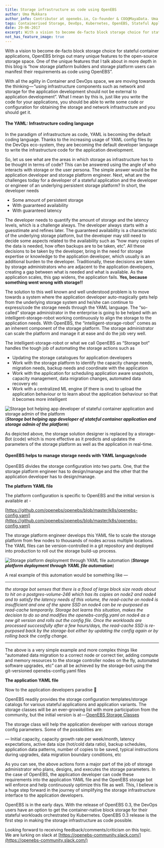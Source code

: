 ```yaml
---
title: Storage infrastructure as code using OpenEBS
author: Uma Mukkara
author_info: Contributor at openebs.io, Co-founder & COO@MayaData. Uma led product development in the early days of MayaData (CloudByte).
tags: Containerised Storage, DevOps, Kubernetes, OpenEBS, Stateful Applications
date: 29-06-2017
excerpt: With a vision to become de-facto block storage choice for stateful container applications, OpenEBS brings out many unique features to the open source storage space.
not_has_feature_image: true
---
```


With a vision to become de-facto block storage choice for stateful container applications, OpenEBS brings out many unique features to the open-source storage space. One of the unique features that I talk about in more depth in this blog is “how storage platform builders and storage platform users can manifest their requirements as code using OpenEBS”.

With all the agility in Container and DevOps space, we are moving towards the thinking — “using infrastructure components such as network and storage for the application development should not be external to application development”. What I mean by this is, just like you write the code for your applications, you should be able to write some code or configuration for obtaining the storage and network infrastructure and you should get it.

#### The YAML: Infrastructure coding language

In the paradigm of infrastructure as code, YAML is becoming the default coding language. Thanks to the increasing usage of YAML config files by the DevOps eco-system, they are becoming the default developer language to write the infrastructure code for the application development.

So, let us see what are the areas in which storage as infrastructure has to be thought in terms of code? This can be answered using the angle of who interacts with storage or the user persona. The simple answer would be the application developer and storage platform engineer. Next, what are the challenges today for a developer of a stateful application and the developer or engineer of an underlying persistent storage platform? In short, the developer needs

- Some amount of persistent storage
- With guaranteed availability
- With guaranteed latency

The developer needs to quantify the amount of storage and the latency levels, which is a challenge always. The developer always starts with a guesstimate and refines later. The guaranteed availability is a characteristic of the underlying storage platform, but the developer may still need to decide some aspects related to the availability such as “how many copies of the data is needed, how often backups are to be taken, etc”. All these decisions to be taken by the developer, bring in the need for storage expertise or knowledge to the application developer, which usually is an additional burden to the developer. Traditionally, these decisions are taken by storage administrators who are adjacent to the application developers, creating a gap between what is needed and what is available. As the application scales, this gap widens, the application fails. **Yes, because something went wrong with storage!!**

The solution to this well known and well understood problem is to move towards a system where the application developer auto-magically gets help from the underlying storage system and he/she can continue to express/code the storage needs through the YAML language. The “so-called” storage administrator in the enterprise is going to be helped with an intelligent-storage-robot working continuously to align the storage to the application needs. With OpenEBS, the “intelligent-storage-robot” comes as an inherent component of the storage platform. The storage administrator can scale the platform and manage it at ease and do the job very well.

The intelligent-storage-robot or what we call OpenEBS as “Storage bot” handles the tough job of automating the storage actions such as

- Updating the storage catalogues for application developers
- Work with the storage platform to identify the capacity change needs, migration needs, backup needs and coordinate with the application
- Work with the application for scheduling application aware snapshots, capacity management, data migration changes, automated data recovery etc
- Work with a centralized ML engine (if there is one) to upload the application behaviour or to learn about the application behaviour so that it becomes more intelligent

![Storage bot helping app developer of stateful container application and storage admin of the platform](https://cdn-images-1.medium.com/max/800/1*3wWTPR7i1gAVagzBYlOBmg.png)
(***Storage bot helping app developer of stateful container application and storage admin of the platform***)

As depicted above, the storage solution designer is replaced by a storage-Bot (code) which is more effective as it predicts and updates the parameters of the storage platform as well as the application in real-time.

#### OpenEBS helps to manage storage needs with YAML language/code

OpenEBS divides the storage configuration into two parts. One, that the storage platform engineer has to design/manage and the other that the application developer has to design/manage.

**The platform YAML file**

The platform configuration is specific to OpenEBS and the initial version is available at -

[https://github.com/openebs/openebs/blob/master/k8s/openebs-config.yaml](https://github.com/openebs/openebs/blob/master/k8s/openebs-config.yaml)

The storage platform engineer develops this YAML file to scale the storage platform from few nodes to thousands of nodes across multiple locations. The YAML files can be version-controlled in a git repository and deployed into production to roll out the storage build-up process.

![Storage platform deployment through YAML file automation](https://cdn-images-1.medium.com/max/800/1*WiZS5A4iLPeMtwxUmdxunQ.png)
(***Storage platform deployment through YAML file automation***)

A real example of this automation would be something like —

---

*the storage bot senses that there is a flood of large block size reads about to hit on a postgres-volume-246 which has its copies on node2 and node4 and to satisfy the latency needs of this volume, the read-cache on node4 is insufficient and one of the spare SSD on node4 can be re-purposed as read-cache temporarily. Storage bot learns this situation, makes the decision to do so and modifies the openebs-config.yaml on node4 as a new git version and rolls out the config file. Once the workloads are processed successfully after a few hours/days, the read-cache SSD is re-purposed back by the storage-bot either by updating the config again or by rolling back the config change.*

---

The above is a very simple example and more complex things like “automated data migration to a correct node or correct tier, adding compute and memory resources to the storage controller nodes on the fly, automated software upgrades, etc” can all be achieved by the storage-bot using the git-versioned openebs-config.yaml files

**The application YAML file**

Now to the application developers paradise 🙂

OpenEBS readily provides the storage configuration templates/storage catalogs for various stateful applications and application variants. The storage classes will be an ever-growing list with more participation from the community, but the initial version is at — [OpenEBS Storage Classes](https://github.com/openebs/openebs/blob/master/k8s/openebs-storageclasses.yaml)

The storage class will help the application developer with various storage config parameters. Some of the possibilities are:

— Initial capacity, capacity growth rate per week/month, latency expectations, active data size (hot/cold data ratio), backup schedules, application data patterns, number of copies to be saved, typical instructions during upgrades, data migration boundary conditions, etc

As you can see, the above actions form a major part of the job of storage administrator who plans, designs, and executes the storage parameters. In the case of OpenEBS, the application developer can code these requirements into the application YAML file and the OpenEBS storage bot will enforce and help continuously optimize this file as well. This, I believe is a huge step forward in the journey of simplifying the storage infrastructure interface to the application developers.

OpenEBS is in the early days. With the release of OpenEBS 0.3, the DevOps users have an option to get the container-native block storage for their stateful workloads orchestrated by Kubernetes. OpenEBS 0.3 release is the first step in making the storage infrastructure as code possible.

Looking forward to receiving feedback/comments/criticism on this topic. We are lurking on slack at [https://openebs-community.slack.com/](https://openebs-community.slack.com/)
